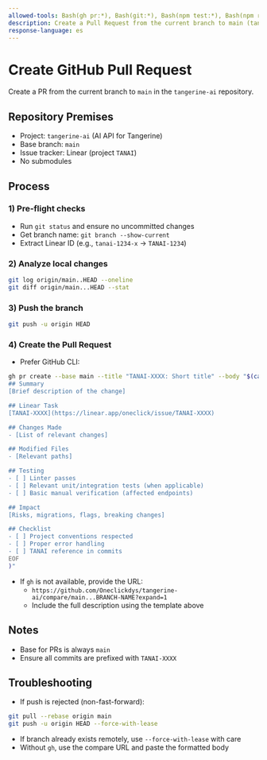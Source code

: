 ```yaml
---
allowed-tools: Bash(gh pr:*), Bash(git:*), Bash(npm test:*), Bash(npm run lint:*), Bash(cd:*), Read, Glob, Grep
description: Create a Pull Request from the current branch to main (tangerine-ai)
response-language: es
---
```


# Create GitHub Pull Request

Create a PR from the current branch to `main` in the `tangerine-ai` repository.

## Repository Premises

- Project: `tangerine-ai` (AI API for Tangerine)
- Base branch: `main`
- Issue tracker: Linear (project `TANAI`)
- No submodules

## Process

### 1) Pre-flight checks

- Run `git status` and ensure no uncommitted changes
- Get branch name: `git branch --show-current`
- Extract Linear ID (e.g., `tanai-1234-x` → `TANAI-1234`)

### 2) Analyze local changes

```bash
git log origin/main..HEAD --oneline
git diff origin/main...HEAD --stat
```

### 3) Push the branch

```bash
git push -u origin HEAD
```

### 4) Create the Pull Request

- Prefer GitHub CLI:

```bash
gh pr create --base main --title "TANAI-XXXX: Short title" --body "$(cat <<'EOF'
## Summary
[Brief description of the change]

## Linear Task
[TANAI-XXXX](https://linear.app/oneclick/issue/TANAI-XXXX)

## Changes Made
- [List of relevant changes]

## Modified Files
- [Relevant paths]

## Testing
- [ ] Linter passes
- [ ] Relevant unit/integration tests (when applicable)
- [ ] Basic manual verification (affected endpoints)

## Impact
[Risks, migrations, flags, breaking changes]

## Checklist
- [ ] Project conventions respected
- [ ] Proper error handling
- [ ] TANAI reference in commits
EOF
)"
```

- If `gh` is not available, provide the URL:
    - `https://github.com/Oneclickdys/tangerine-ai/compare/main...BRANCH-NAME?expand=1`
    - Include the full description using the template above

## Notes

- Base for PRs is always `main`
- Ensure all commits are prefixed with `TANAI-XXXX`

## Troubleshooting

- If push is rejected (non-fast-forward):

```bash
git pull --rebase origin main
git push -u origin HEAD --force-with-lease
```

- If branch already exists remotely, use `--force-with-lease` with care
- Without `gh`, use the compare URL and paste the formatted body
